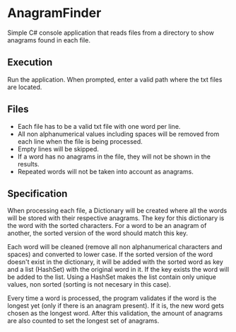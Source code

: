 # AnagramFinder
Simple C# console application that reads files from a directory to show anagrams found in each file.

## Execution
Run the application. When prompted, enter a valid path where the txt files are located.

## Files
- Each file has to be a valid txt file with one word per line.
- All non alphanumerical values including spaces will be removed from each line when the file is being processed.
- Empty lines will be skipped.
- If a word has no anagrams in the file, they will not be shown in the results.
- Repeated words will not be taken into account as anagrams.

## Specification
When processing each file, a Dictionary will be created where all the words will be stored with their respective anagrams. The key for this dictionary is the word with the sorted characters. For a word to be an anagram of another, the sorted version of the word should match this key.

Each word will be cleaned (remove all non alphanumerical characters and spaces) and converted to lower case. If the sorted version of the word doesn't exist in the dictionary, it will be added with the sorted word as key and a list (HashSet) with the original word in it. If the key exists the word will be added to the list. Using a HashSet makes the list contain only unique values, non sorted (sorting is not necesary in this case). 

Every time a word is processed, the program validates if the word is the longest yet (only if there is an anagram present). If it is, the new word gets chosen as the longest word. After this validation, the amount of anagrams are also counted to set the longest set of anagrams.